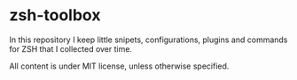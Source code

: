 # zsh-toolbox
In this repository I keep little snipets, configurations, plugins and commands for ZSH that I collected over time.

All content is under MIT license, unless otherwise specified.
